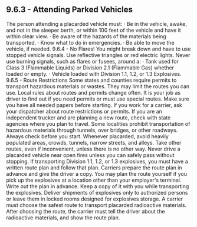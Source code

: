 ## 9.6.3 - Attending Parked Vehicles
The person attending a placarded vehicle must:
· Be in the vehicle, awake, and not in the sleeper berth, or within 100 feet of the vehicle and have it within clear view.
· Be aware of the hazards of the materials being transported.
· Know what to do in emergencies.
· Be able to move the vehicle, if needed.
9.6.4 - No Flares!
You might break down and have to use stopped vehicle signals. Use reflective triangles or red electric lights. Never use burning signals, such as flares or fusees, around a:
· Tank used for Class 3 (Flammable Liquids) or Division 2.1 (Flammable Gas) whether loaded or empty.
· Vehicle loaded with Division 1.1, 1.2, or 1.3 Explosives.
9.6.5 - Route Restrictions
Some states and counties require permits to transport hazardous materials or wastes. They may limit the routes you can use. Local rules about routes and permits change often. It is your job as driver to find out if you need permits or must use special routes. Make sure you have all needed papers before starting. If you work for a carrier, ask your dispatcher about route restrictions or permits. If you are an independent trucker and are planning a new route, check with state agencies where you plan to travel. Some localities prohibit transportation of hazardous materials through tunnels, over bridges, or other roadways. Always check before you start.
Whenever placarded, avoid heavily populated areas, crowds, tunnels, narrow streets, and alleys. Take other routes, even if inconvenient, unless there is no other way. Never drive a placarded vehicle near open fires unless you can safely pass without stopping.
If transporting Division 1.1, 1.2, or 1.3 explosives, you must have a written route plan and follow that plan. Carriers prepare the route plan in advance and give the driver a copy. You may plan the route yourself if you pick up the explosives at a location other than your employer's terminal. Write out the plan in advance. Keep a copy of it with you while transporting the explosives. Deliver shipments of explosives only to authorized persons or leave them in locked rooms designed for explosives storage.
A carrier must choose the safest route to transport placarded radioactive materials. After choosing the route, the carrier must tell the driver about the radioactive materials, and show the route plan.